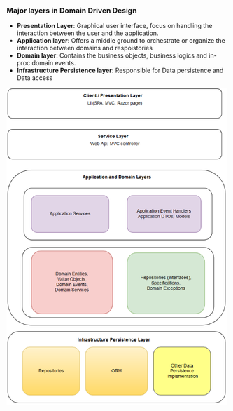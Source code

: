 ### Major layers in Domain Driven Design
- **Presentation Layer**: Graphical user interface, focus on handling the interaction between the user and the application.
- **Application layer**:  Offers a middle ground to orchestrate or organize the interaction between domains and respoistories
- **Domain layer**: Contains the business objects, business logics and in-proc domain events.
- **Infrastructure Persistence layer**: Responsible for Data persistence and Data access

![DDD layers](./images/ddd_layers.PNG "Typical DDD layers")
